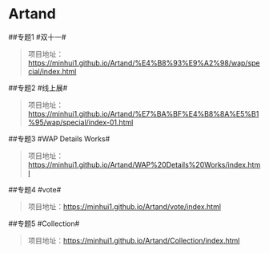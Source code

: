 # Artand
##专题1 #双十一#
>项目地址：https://minhui1.github.io/Artand/%E4%B8%93%E9%A2%98/wap/special/index.html

##专题2 #线上展#
>项目地址：https://minhui1.github.io/Artand/%E7%BA%BF%E4%B8%8A%E5%B1%95/wap/special/index-01.html

##专题3 #WAP Details Works#
>项目地址：https://minhui1.github.io/Artand/WAP%20Details%20Works/index.html

##专题4 #vote#
>项目地址：https://minhui1.github.io/Artand/vote/index.html

##专题5 #Collection#
>项目地址：https://minhui1.github.io/Artand/Collection/index.html

